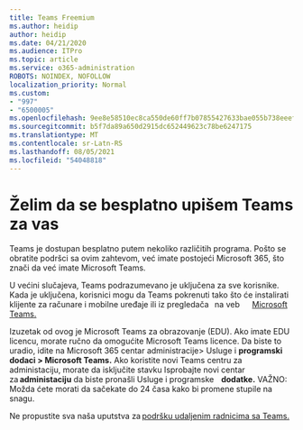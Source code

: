 ```yaml
---
title: Teams Freemium
ms.author: heidip
author: heidip
ms.date: 04/21/2020
ms.audience: ITPro
ms.topic: article
ms.service: o365-administration
ROBOTS: NOINDEX, NOFOLLOW
localization_priority: Normal
ms.custom:
- "997"
- "6500005"
ms.openlocfilehash: 9ee8e58510ec8ca550de60ff7b07855427633bae055b738eeef3e838edd7c609
ms.sourcegitcommit: b5f7da89a650d2915dc652449623c78be6247175
ms.translationtype: MT
ms.contentlocale: sr-Latn-RS
ms.lasthandoff: 08/05/2021
ms.locfileid: "54048818"
---
```

# <a name="id-like-to-sign-up-for-teams-for-free"></a>Želim da se besplatno upišem Teams za vas

Teams je dostupan besplatno putem nekoliko različitih programa. Pošto se obratite podršci sa ovim zahtevom, već imate postojeći Microsoft 365, što znači da već imate Microsoft Teams.

U većini slučajeva, Teams podrazumevano je uključena za sve korisnike. Kada je uključena, korisnici mogu da Teams pokrenuti [](https://docs.microsoft.com/MicrosoftTeams/get-clients#desktop-client)tako što će instalirati klijente za računare i mobilne uređaje ili iz pregledača   na veb [](https://docs.microsoft.com/MicrosoftTeams/get-clients#mobile-clients)  [](https://dos.microsoft.com/MicrosoftTeams/get-clients#web-client)    [Microsoft Teams.](https://www.microsoft.com/microsoft-teams/teams-for-work)

Izuzetak od ovog je Microsoft Teams za obrazovanje (EDU). Ako imate EDU licencu, morate ručno da omogućite Microsoft Teams licence. Da biste to uradio, idite na Microsoft 365 centar administracije> Usluge i **programski dodaci > Microsoft Teams.** Ako koristite novi Teams centru za administaciju, morate da isključite stavku Isprobajte novi centar za **administaciju** da biste pronašli Usluge i programske    **dodatke.** VAŽNO: Možda ćete morati da sačekate do 24 časa kako bi promene stupile na snagu.

Ne propustite sva naša uputstva za [podršku udaljenim radnicima sa Teams.](https://docs.microsoft.com/MicrosoftTeams/support-remote-work-with-teams)
